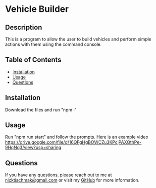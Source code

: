 # Vehicle Builder
  
  
  
  ## Description
  
  This is a program to allow the user to build vehicles and perform simple actions with them using the command console.
  
  ## Table of Contents
  
  - [Installation](#installation)
  - [Usage](#usage)
  - [Questions](#questions)
  
  ## Installation
  
  Download the files and run "npm i"
  
  ## Usage
  
  Run "npm run start" and follow the prompts.
  Here is an example video https://drive.google.com/file/d/16QFgHgBOWCZu3KPcjPAXQthPe-9HqNg3/view?usp=sharing
  
  ## Questions
  
  If you have any questions, please reach out to me at nicktischmak@gmail.com or visit my [GitHub](https://github.com/nicktischmak) for more information.

